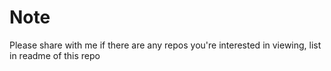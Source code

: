 # Note
Please share with me if there are any repos you're interested in viewing, list in readme of this repo
